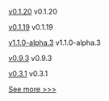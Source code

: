 
[v0.1.20](https://github.com/hyperledger/firefly-common/releases/tag/v0.1.20) v0.1.20

[v0.1.19](https://github.com/hyperledger/firefly-common/releases/tag/v0.1.19) v0.1.19

[v1.1.0-alpha.3](https://github.com/hyperledger/firefly-cli/releases/tag/v1.1.0-alpha.3) v1.1.0-alpha.3

[v0.9.3](https://github.com/hyperledger/firefly-transaction-manager/releases/tag/v0.9.3) v0.9.3

[v0.3.1](https://github.com/hyperledger/ursa-wrapper-go/releases/tag/v0.3.1) v0.3.1


[See more >>>](https://start-here.hyperledger.org/releases)
